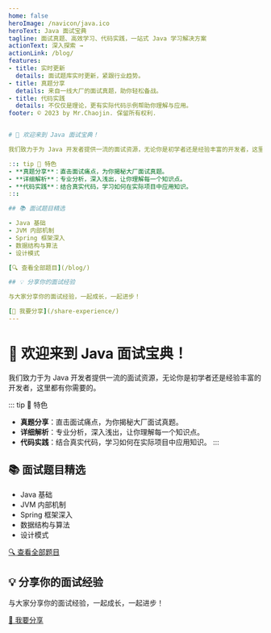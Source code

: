 ```yaml
---
home: false
heroImage: /navicon/java.ico
heroText: Java 面试宝典
tagline: 面试真题、高效学习、代码实践，一站式 Java 学习解决方案
actionText: 深入探索 →
actionLink: /blog/
features:
- title: 实时更新
  details: 面试题库实时更新，紧跟行业趋势。
- title: 真题分享
  details: 来自一线大厂的面试真题，助你轻松备战。
- title: 代码实践
  details: 不仅仅是理论，更有实际代码示例帮助你理解与应用。
footer: © 2023 by Mr.Chaojin. 保留所有权利.


# 🚀 欢迎来到 Java 面试宝典！

我们致力于为 Java 开发者提供一流的面试资源，无论你是初学者还是经验丰富的开发者，这里都有你需要的。

::: tip 🌟 特色
- **真题分享**：直击面试痛点，为你揭秘大厂面试真题。
- **详细解析**：专业分析，深入浅出，让你理解每一个知识点。
- **代码实践**：结合真实代码，学习如何在实际项目中应用知识。
:::

## 📚 面试题目精选

- Java 基础
- JVM 内部机制
- Spring 框架深入
- 数据结构与算法
- 设计模式

[🔍 查看全部题目](/blog/)

## 💡 分享你的面试经验

与大家分享你的面试经验，一起成长，一起进步！

[📝 我要分享](/share-experience/)
---
```


# 🚀 欢迎来到 Java 面试宝典！

我们致力于为 Java 开发者提供一流的面试资源，无论你是初学者还是经验丰富的开发者，这里都有你需要的。

::: tip 🌟 特色
- **真题分享**：直击面试痛点，为你揭秘大厂面试真题。
- **详细解析**：专业分析，深入浅出，让你理解每一个知识点。
- **代码实践**：结合真实代码，学习如何在实际项目中应用知识。
:::

## 📚 面试题目精选

- Java 基础
- JVM 内部机制
- Spring 框架深入
- 数据结构与算法
- 设计模式

[🔍 查看全部题目](/blog/)

## 💡 分享你的面试经验

与大家分享你的面试经验，一起成长，一起进步！

[📝 我要分享](/share-experience/)
